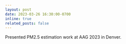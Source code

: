 ```yaml
---
layout: post
date: 2023-03-26 16:30:00-0700
inline: true
related_posts: false
---
```


Presented PM2.5 estimation work at AAG 2023 in Denver. 
